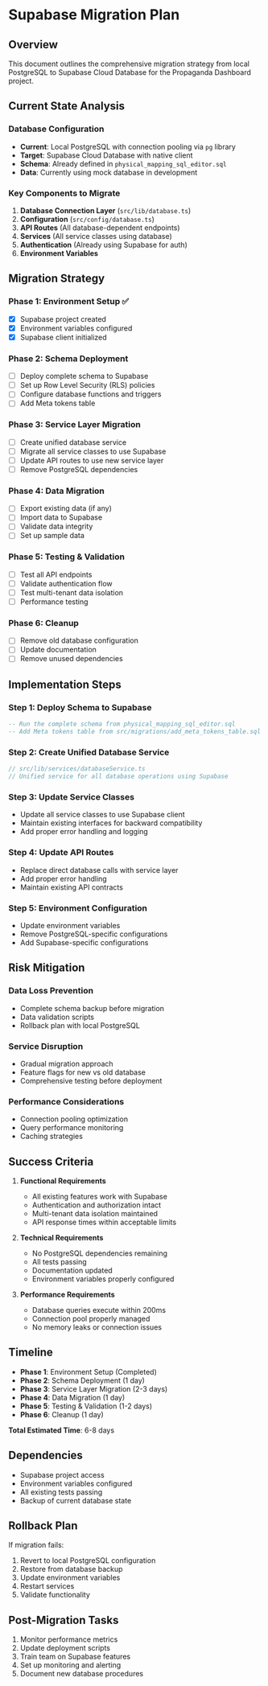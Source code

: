 # Supabase Migration Plan

## Overview
This document outlines the comprehensive migration strategy from local PostgreSQL to Supabase Cloud Database for the Propaganda Dashboard project.

## Current State Analysis

### Database Configuration
- **Current**: Local PostgreSQL with connection pooling via `pg` library
- **Target**: Supabase Cloud Database with native client
- **Schema**: Already defined in `physical_mapping_sql_editor.sql`
- **Data**: Currently using mock database in development

### Key Components to Migrate
1. **Database Connection Layer** (`src/lib/database.ts`)
2. **Configuration** (`src/config/database.ts`)
3. **API Routes** (All database-dependent endpoints)
4. **Services** (All service classes using database)
5. **Authentication** (Already using Supabase for auth)
6. **Environment Variables**

## Migration Strategy

### Phase 1: Environment Setup ✅
- [x] Supabase project created
- [x] Environment variables configured
- [x] Supabase client initialized

### Phase 2: Schema Deployment
- [ ] Deploy complete schema to Supabase
- [ ] Set up Row Level Security (RLS) policies
- [ ] Configure database functions and triggers
- [ ] Add Meta tokens table

### Phase 3: Service Layer Migration
- [ ] Create unified database service
- [ ] Migrate all service classes to use Supabase
- [ ] Update API routes to use new service layer
- [ ] Remove PostgreSQL dependencies

### Phase 4: Data Migration
- [ ] Export existing data (if any)
- [ ] Import data to Supabase
- [ ] Validate data integrity
- [ ] Set up sample data

### Phase 5: Testing & Validation
- [ ] Test all API endpoints
- [ ] Validate authentication flow
- [ ] Test multi-tenant data isolation
- [ ] Performance testing

### Phase 6: Cleanup
- [ ] Remove old database configuration
- [ ] Update documentation
- [ ] Remove unused dependencies

## Implementation Steps

### Step 1: Deploy Schema to Supabase
```sql
-- Run the complete schema from physical_mapping_sql_editor.sql
-- Add Meta tokens table from src/migrations/add_meta_tokens_table.sql
```

### Step 2: Create Unified Database Service
```typescript
// src/lib/services/databaseService.ts
// Unified service for all database operations using Supabase
```

### Step 3: Update Service Classes
- Update all service classes to use Supabase client
- Maintain existing interfaces for backward compatibility
- Add proper error handling and logging

### Step 4: Update API Routes
- Replace direct database calls with service layer
- Add proper error handling
- Maintain existing API contracts

### Step 5: Environment Configuration
- Update environment variables
- Remove PostgreSQL-specific configurations
- Add Supabase-specific configurations

## Risk Mitigation

### Data Loss Prevention
- Complete schema backup before migration
- Data validation scripts
- Rollback plan with local PostgreSQL

### Service Disruption
- Gradual migration approach
- Feature flags for new vs old database
- Comprehensive testing before deployment

### Performance Considerations
- Connection pooling optimization
- Query performance monitoring
- Caching strategies

## Success Criteria

1. **Functional Requirements**
   - All existing features work with Supabase
   - Authentication and authorization intact
   - Multi-tenant data isolation maintained
   - API response times within acceptable limits

2. **Technical Requirements**
   - No PostgreSQL dependencies remaining
   - All tests passing
   - Documentation updated
   - Environment variables properly configured

3. **Performance Requirements**
   - Database queries execute within 200ms
   - Connection pool properly managed
   - No memory leaks or connection issues

## Timeline

- **Phase 1**: Environment Setup (Completed)
- **Phase 2**: Schema Deployment (1 day)
- **Phase 3**: Service Layer Migration (2-3 days)
- **Phase 4**: Data Migration (1 day)
- **Phase 5**: Testing & Validation (1-2 days)
- **Phase 6**: Cleanup (1 day)

**Total Estimated Time**: 6-8 days

## Dependencies

- Supabase project access
- Environment variables configured
- All existing tests passing
- Backup of current database state

## Rollback Plan

If migration fails:
1. Revert to local PostgreSQL configuration
2. Restore from database backup
3. Update environment variables
4. Restart services
5. Validate functionality

## Post-Migration Tasks

1. Monitor performance metrics
2. Update deployment scripts
3. Train team on Supabase features
4. Set up monitoring and alerting
5. Document new database procedures
